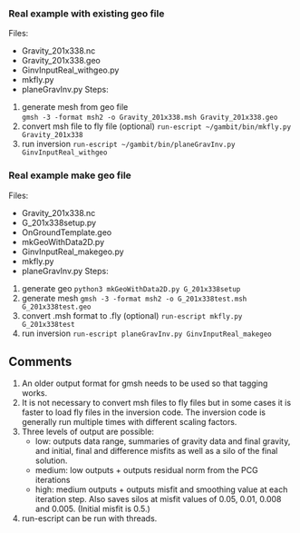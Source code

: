 ### Real example with existing geo file
Files:
  * Gravity\_201x338.nc
  * Gravity\_201x338.geo
  * GinvInputReal\_withgeo.py
  * mkfly.py
  * planeGravInv.py
Steps:
1. generate mesh from geo file  
`gmsh -3 -format msh2 -o Gravity_201x338.msh Gravity_201x338.geo`
2. convert msh file to fly file (optional)
`run-escript ~/gambit/bin/mkfly.py Gravity_201x338`
3. run inversion
`run-escript ~/gambit/bin/planeGravInv.py GinvInputReal_withgeo`

### Real example make geo file
Files:
  * Gravity_201x338.nc
  * G_201x338setup.py
  * OnGroundTemplate.geo
  * mkGeoWithData2D.py
  * GinvInputReal_makegeo.py
  * mkfly.py
  * planeGravInv.py
Steps:
1. generate geo
`python3 mkGeoWithData2D.py G_201x338setup`
2. generate mesh
`gmsh -3 -format msh2 -o G_201x338test.msh G_201x338test.geo`
3. convert .msh format to .fly (optional)
`run-escript mkfly.py G_201x338test`
4. run inversion
`run-escript planeGravInv.py GinvInputReal_makegeo`
  
## Comments
1. An older output format for gmsh needs to be used so that tagging works.
2. It is not necessary to convert msh files to fly files but in some cases it is faster to load fly files in the inversion code.  The inversion code is generally run multiple times with different scaling factors.
3. Three levels of output are possible:
    + low: outputs data range, summaries of gravity data and final gravity, and initial, final and difference misfits as well as a silo of the final solution.
    + medium: low outputs + outputs residual norm from the PCG iterations
    + high: medium outputs + outputs misfit and smoothing value at each iteration step.  Also saves silos at misfit values of 0.05, 0.01, 0.008 and 0.005.  (Initial misfit is 0.5.)
4. run-escript can be run with threads.
